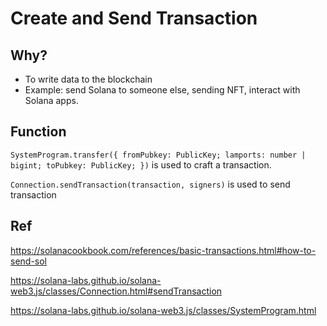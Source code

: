 # Create and Send Transaction

## Why?

- To write data to the blockchain
- Example: send Solana to someone else, sending NFT, interact with Solana apps.

## Function
`SystemProgram.transfer({ fromPubkey: PublicKey; lamports: number | bigint; toPubkey: PublicKey; })` is used to craft a transaction.

`Connection.sendTransaction(transaction, signers)` is used to send transaction


## Ref
https://solanacookbook.com/references/basic-transactions.html#how-to-send-sol

https://solana-labs.github.io/solana-web3.js/classes/Connection.html#sendTransaction

https://solana-labs.github.io/solana-web3.js/classes/SystemProgram.html
